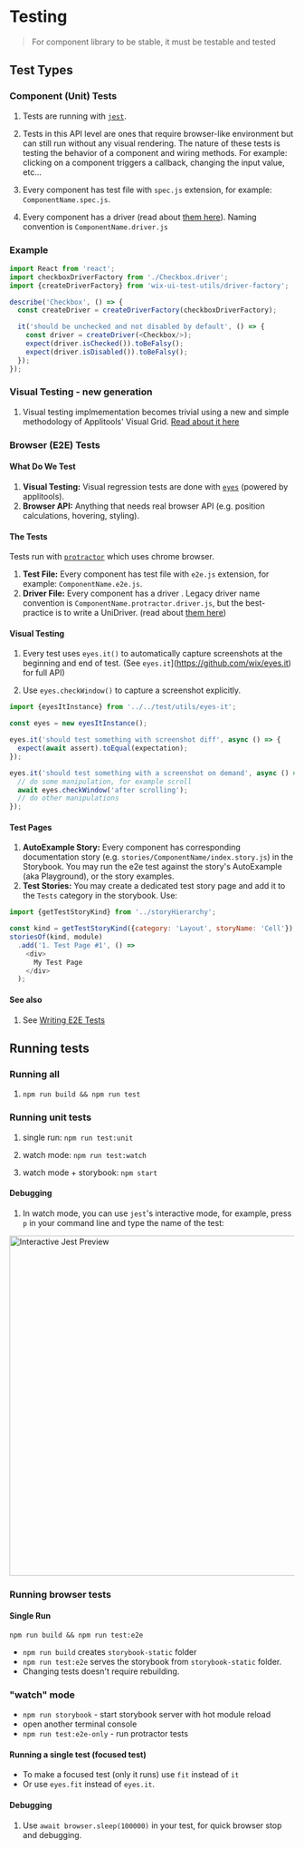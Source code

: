 # Testing

> For component library to be stable, it must be testable and tested

## Test Types

### Component (Unit) Tests

1. Tests are running with [`jest`](https://facebook.github.io/jest/).

1. Tests in this API level are ones that require browser-like environment but can still run without any visual rendering. The nature of these tests is testing the behavior of a component and wiring methods. For example: clicking on a component triggers a callback, changing the input value, etc...

1. Every component has test file with `spec.js` extension, for example: `ComponentName.spec.js`.

1. Every component has a driver (read about [them here](./TEST_DRIVERS.md)). Naming convention is `ComponentName.driver.js`

### Example

```js
import React from 'react';
import checkboxDriverFactory from './Checkbox.driver';
import {createDriverFactory} from 'wix-ui-test-utils/driver-factory';

describe('Checkbox', () => {
  const createDriver = createDriverFactory(checkboxDriverFactory);

  it('should be unchecked and not disabled by default', () => {
    const driver = createDriver(<Checkbox/>);
    expect(driver.isChecked()).toBeFalsy();
    expect(driver.isDisabled()).toBeFalsy();
  });
});
```

### Visual Testing - new generation

1. Visual testing implmementation becomes trivial using a new and simple methodology of Applitools' Visual Grid. [Read about it here](./VISUAL_TESTING.md)

### Browser (E2E) Tests

#### What Do We Test

1. **Visual Testing:** Visual regression tests are done with [`eyes`](https://github.com/wix/eyes.it) (powered by applitools).
1. **Browser API:** Anything that needs real browser API (e.g. position calculations, hovering, styling).

#### The Tests

Tests run with [`protractor`](http://www.protractortest.org/#/) which uses chrome browser.

1. **Test File:** Every component has test file with `e2e.js` extension, for example: `ComponentName.e2e.js`.
1. **Driver File:** Every component has a driver . Legacy driver name convention is `ComponentName.protractor.driver.js`, but the best-practice is to write a UniDriver. (read about [them here](./TEST_DRIVERS.md))

#### Visual Testing

1. Every test uses `eyes.it()` to automatically capture screenshots at the beginning and end of test. (See `eyes.it`](https://github.com/wix/eyes.it) for full API)

1. Use `eyes.checkWindow()` to capture a screenshot explicitly.

```js
import {eyesItInstance} from '../../test/utils/eyes-it';

const eyes = new eyesItInstance();

eyes.it('should test something with screenshot diff', async () => {
  expect(await assert).toEqual(expectation);
});

eyes.it('should test something with a screenshot on demand', async () => {
  // do some manipulation, for example scroll
  await eyes.checkWindow('after scrolling');
  // do other manipulations
});
```

#### Test Pages

1. **AutoExample Story:** Every component has corresponding documentation story (e.g. `stories/ComponentName/index.story.js`) in the Storybook. You may run the e2e test against the story's AutoExample (aka Playground), or the story examples.
1. **Test Stories:** You may create a dedicated test story page and add it to the `Tests` category in the storybook. Use:

```js
import {getTestStoryKind} from '../storyHierarchy';

const kind = getTestStoryKind({category: 'Layout', storyName: 'Cell'});
storiesOf(kind, module)
  .add('1. Test Page #1', () =>
    <div>
      My Test Page
    </div>
  );
```

#### See also

1. See [Writing E2E Tests](./WRITING_E2E_TESTS.md)

## Running tests

### Running all

1. `npm run build && npm run test`

### Running unit tests

1. single run: `npm run test:unit`

1. watch mode: `npm run test:watch`

1. watch mode + storybook: `npm start`

#### Debugging

1. In watch mode, you can use `jest`'s interactive mode, for example, press `p` in your command line and type the name of the test:
<img src="https://raw.githubusercontent.com/wix/wix-style-react/master/docs/assets/jest-interactive.png" alt="Interactive Jest Preview" width="600">

### Running browser tests

#### Single Run

`npm run build && npm run test:e2e`

- `npm run build` creates `storybook-static` folder
- `npm run test:e2e` serves the storybook from `storybook-static` folder.
- Changing tests doesn't require rebuilding.

### "watch" mode

- `npm run storybook` - start storybook server with hot module reload
- open another terminal console
- `npm run test:e2e-only` - run protractor tests

#### Running a single test (focused test)

- To make a focused test (only it runs) use `fit` instead of `it`
- Or use `eyes.fit` instead of `eyes.it`.

#### Debugging

1. Use `await browser.sleep(100000)` in your test, for quick browser stop and debugging.
